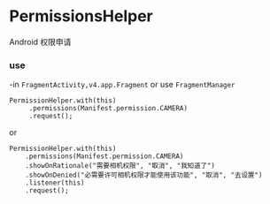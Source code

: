 # PermissionsHelper
Android 权限申请

### use

-in `FragmentActivity,v4.app.Fragment` or use `FragmentManager`

```
PermissionHelper.with(this)
     .permissions(Manifest.permission.CAMERA)
     .request();
```

or


```
PermissionHelper.with(this)
    .permissions(Manifest.permission.CAMERA)
    .showOnRationale("需要相机权限", "取消", "我知道了")
    .showOnDenied("必需要许可相机权限才能使用该功能", "取消", "去设置")
    .listener(this)
    .request();
```
